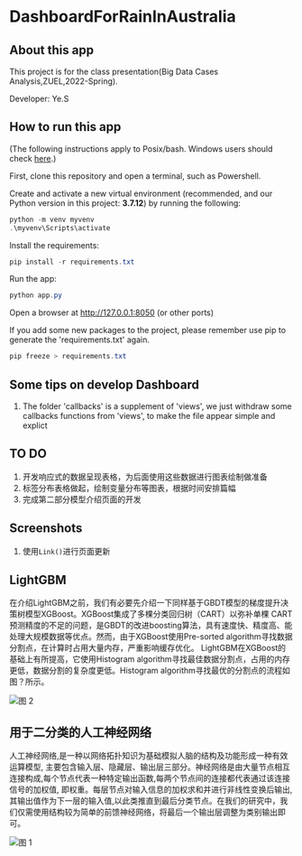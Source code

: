 # DashboardForRainInAustralia

## About this app

This project is for the class presentation(Big Data Cases Analysis,ZUEL,2022-Spring).

Developer: Ye.S

## How to run this app

(The following instructions apply to Posix/bash. Windows users should check
[here](https://docs.python.org/3/library/venv.html).)

First, clone this repository and open a terminal, such as Powershell.

Create and activate a new virtual environment (recommended, and our Python version in this project: **3.7.12**) by running
the following:

```powershell
python -m venv myvenv
.\myvenv\Scripts\activate
```

Install the requirements:

```powershell
pip install -r requirements.txt
```
Run the app:

```powershell
python app.py
```
Open a browser at http://127.0.0.1:8050 (or other ports)

If you add some new packages to the project, please remember use pip to generate the 'requirements.txt' again.
```powershell
pip freeze > requirements.txt
```

## Some tips on develop Dashboard
1. The folder 'callbacks' is a supplement of 'views', we just withdraw some callbacks functions from 'views', to make the file appear simple and explict

## TO DO
1. 开发响应式的数据呈现表格，为后面使用这些数据进行图表绘制做准备
2. 标签分布表格做起，绘制变量分布等图表，根据时间安排篇幅
3. 完成第二部分模型介绍页面的开发

## Screenshots
1. 使用`Link()`进行页面更新

## LightGBM
  在介绍LightGBM之前，我们有必要先介绍一下同样基于GBDT模型的梯度提升决策树模型XGBoost。XGBoost集成了多棵分类回归树（CART）以弥补单棵 CART 预测精度的不足的问题，是GBDT的改进boosting算法，具有速度快、精度高、能处理大规模数据等优点。然而，由于XGBoost使用Pre-sorted algorithm寻找数据分割点，在计算时占用大量内存，严重影响缓存优化。
  LightGBM在XGBoost的基础上有所提高，它使用Histogram algorithm寻找最佳数据分割点，占用的内存更低，数据分割的复杂度更低。Histogram algorithm寻找最优的分割点的流程如图？所示。
  
![图 2](images/f94da291ffa1a9be34a46b25ae892e47fceeb94d9a01acbab1d0759864c44285.png)  


## 用于二分类的人工神经网络
  人工神经网络,是一种以网络拓扑知识为基础模拟人脑的结构及功能形成一种有效运算模型, 主要包含输入层、隐藏层、输出层三部分。神经网络是由大量节点相互连接构成,每个节点代表一种特定输出函数,每两个节点间的连接都代表通过该连接信号的加权值, 即权重。每层节点对输入信息的加权求和并进行非线性变换后输出,其输出值作为下一层的输入值,以此类推直到最后分类节点。在我们的研究中，我们仅需使用结构较为简单的前馈神经网络，将最后一个输出层调整为类别输出即可。

![图 1](images/ca242b32d9242be0e75b97bc8ff0e0cc5e2f93f2c5f54a69dd522aced3776eda.png)  
